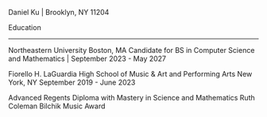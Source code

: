 Daniel Ku | Brooklyn, NY 11204

Education
________________________________________
Northeastern University  Boston, MA
Candidate for BS in Computer Science and Mathematics | September 2023 - May 2027

Fiorello H. LaGuardia High School of Music & Art and Performing Arts  New York, NY
September 2019 - June 2023

Advanced Regents Diploma with Mastery in Science and Mathematics
Ruth Coleman Bilchik Music Award

